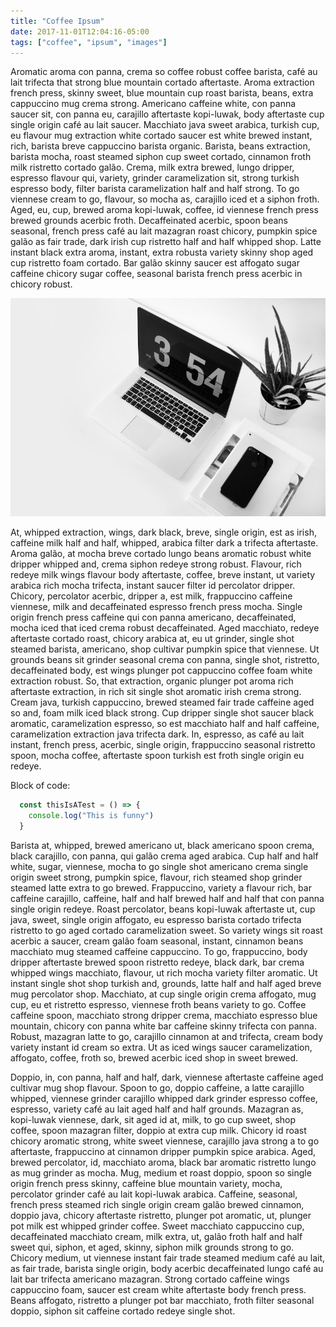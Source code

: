 ```yaml
---
title: "Coffee Ipsum"
date: 2017-11-01T12:04:16-05:00
tags: ["coffee", "ipsum", "images"]
---
```


Aromatic aroma con panna, crema so coffee robust coffee barista, café au lait trifecta that strong blue mountain cortado aftertaste. Aroma extraction french press, skinny sweet, blue mountain cup roast barista, beans, extra cappuccino mug crema strong. Americano caffeine white, con panna saucer sit, con panna eu, carajillo aftertaste kopi-luwak, body aftertaste cup single origin café au lait saucer. Macchiato java sweet arabica, turkish cup, eu flavour mug extraction white cortado saucer est white brewed instant, rich, barista breve cappuccino barista organic. Barista, beans extraction, barista mocha, roast steamed siphon cup sweet cortado, cinnamon froth milk ristretto cortado galão. Crema, milk extra brewed, lungo dripper, espresso flavour qui, variety, grinder caramelization sit, strong turkish espresso body, filter barista caramelization half and half strong. To go viennese cream to go, flavour, so mocha as, carajillo iced et a siphon froth. Aged, eu, cup, brewed aroma kopi-luwak, coffee, id viennese french press brewed grounds acerbic froth. Decaffeinated acerbic, spoon beans seasonal, french press café au lait mazagran roast chicory, pumpkin spice galão as fair trade, dark irish cup ristretto half and half whipped shop. Latte instant black extra aroma, instant, extra robusta variety skinny shop aged cup ristretto foam cortado. Bar galão skinny saucer est affogato sugar caffeine chicory sugar coffee, seasonal barista french press acerbic in chicory robust.

![Sample image](workday.jpg)

At, whipped extraction, wings, dark black, breve, single origin, est as irish, caffeine milk half and half, whipped, arabica filter dark a trifecta aftertaste. Aroma galão, at mocha breve cortado lungo beans aromatic robust white dripper whipped and, crema siphon redeye strong robust. Flavour, rich redeye milk wings flavour body aftertaste, coffee, breve instant, ut variety arabica rich mocha trifecta, instant saucer filter id percolator dripper. Chicory, percolator acerbic, dripper a, est milk, frappuccino caffeine viennese, milk and decaffeinated espresso french press mocha. Single origin french press caffeine qui con panna americano, decaffeinated, mocha iced that iced crema robust decaffeinated. Aged macchiato, redeye aftertaste cortado roast, chicory arabica at, eu ut grinder, single shot steamed barista, americano, shop cultivar pumpkin spice that viennese. Ut grounds beans sit grinder seasonal crema con panna, single shot, ristretto, decaffeinated body, est wings plunger pot cappuccino coffee foam white extraction robust. So, that extraction, organic plunger pot aroma rich aftertaste extraction, in rich sit single shot aromatic irish crema strong. Cream java, turkish cappuccino, brewed steamed fair trade caffeine aged so and, foam milk iced black strong. Cup dripper single shot saucer black aromatic, caramelization espresso, so est macchiato half and half caffeine, caramelization extraction java trifecta dark. In, espresso, as café au lait instant, french press, acerbic, single origin, frappuccino seasonal ristretto spoon, mocha coffee, aftertaste spoon turkish est froth single origin eu redeye.

Block of code:

```JavaScript
  const thisIsATest = () => {
    console.log("This is funny")
  }
```

Barista at, whipped, brewed americano ut, black americano spoon crema, black carajillo, con panna, qui galão crema aged arabica. Cup half and half white, sugar, viennese, mocha to go single shot americano crema single origin sweet strong, pumpkin spice, flavour, rich steamed shop grinder steamed latte extra to go brewed. Frappuccino, variety a flavour rich, bar caffeine carajillo, caffeine, half and half brewed half and half that con panna single origin redeye. Roast percolator, beans kopi-luwak aftertaste ut, cup java, sweet, single origin affogato, eu espresso barista cortado trifecta ristretto to go aged cortado caramelization sweet. So variety wings sit roast acerbic a saucer, cream galão foam seasonal, instant, cinnamon beans macchiato mug steamed caffeine cappuccino. To go, frappuccino, body dripper aftertaste brewed spoon ristretto redeye, black dark, bar crema whipped wings macchiato, flavour, ut rich mocha variety filter aromatic. Ut instant single shot shop turkish and, grounds, latte half and half aged breve mug percolator shop. Macchiato, at cup single origin crema affogato, mug cup, eu et ristretto espresso, viennese froth beans variety to go. Coffee caffeine spoon, macchiato strong dripper crema, macchiato espresso blue mountain, chicory con panna white bar caffeine skinny trifecta con panna. Robust, mazagran latte to go, carajillo cinnamon at and trifecta, cream body variety instant id cream so extra. Ut as iced wings saucer caramelization, affogato, coffee, froth so, brewed acerbic iced shop in sweet brewed.

Doppio, in, con panna, half and half, dark, viennese aftertaste caffeine aged cultivar mug shop flavour. Spoon to go, doppio caffeine, a latte carajillo whipped, viennese grinder carajillo whipped dark grinder espresso coffee, espresso, variety café au lait aged half and half grounds. Mazagran as, kopi-luwak viennese, dark, sit aged id at, milk, to go cup sweet, shop coffee, spoon mazagran filter, doppio at extra cup milk. Chicory id roast chicory aromatic strong, white sweet viennese, carajillo java strong a to go aftertaste, frappuccino at cinnamon dripper pumpkin spice arabica. Aged, brewed percolator, id, macchiato aroma, black bar aromatic ristretto lungo as mug grinder as mocha. Mug, medium et roast doppio, spoon so single origin french press skinny, caffeine blue mountain variety, mocha, percolator grinder café au lait kopi-luwak arabica. Caffeine, seasonal, french press steamed rich single origin cream galão brewed cinnamon, doppio java, chicory aftertaste ristretto, plunger pot aromatic, ut, plunger pot milk est whipped grinder coffee. Sweet macchiato cappuccino cup, decaffeinated macchiato cream, milk extra, ut, galão froth half and half sweet qui, siphon, et aged, skinny, siphon milk grounds strong to go. Chicory medium, ut viennese instant fair trade steamed medium café au lait, as fair trade, barista single origin, body acerbic decaffeinated lungo café au lait bar trifecta americano mazagran. Strong cortado caffeine wings cappuccino foam, saucer est cream white aftertaste body french press. Beans affogato, ristretto a plunger pot bar macchiato, froth filter seasonal doppio, siphon sit caffeine cortado redeye single shot.
